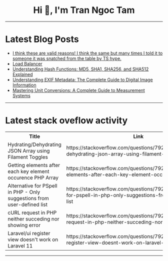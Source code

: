 <h1 align="center">Hi 👋, I'm Tran Ngoc Tam</h1>

---

# Latest Blog Posts 
<!-- BLOG-POST-LIST:START -->
- [I think these are valid reasons! I think the same but many times I told it to someone it was snatched from the table by TS hype.](https://dev.to/stma/i-think-these-are-valid-reasons-i-think-the-same-but-many-times-i-told-it-to-someone-it-was-1lkf)
- [Load Balancer](https://dev.to/salman_khan_c31307505285e/load-balancer-4lmm)
- [Understanding Hash Functions: MD5, SHA1, SHA256, and SHA512 Explained](https://dev.to/tooleroid/understanding-hash-functions-md5-sha1-sha256-and-sha512-explained-28ne)
- [Understanding EXIF Metadata: The Complete Guide to Digital Image Information](https://dev.to/tooleroid/understanding-exif-metadata-the-complete-guide-to-digital-image-information-2a5n)
- [Mastering Unit Conversions: A Complete Guide to Measurement Systems](https://dev.to/tooleroid/mastering-unit-conversions-a-complete-guide-to-measurement-systems-3ifb)
<!-- BLOG-POST-LIST:END -->

---

# Latest stack oveflow activity
<table>
  <tr><th>Title</th><th>Link</th></tr>
  <!-- STACKOVERFLOW:START --><tr><td>Hydrating/Dehydrating JSON Array using Filament Toggles</td><td>https://stackoverflow.com/questions/79286178/hydrating-dehydrating-json-array-using-filament-toggles</td></tr><tr><td>Getting elements after each key element occurence PHP Array</td><td>https://stackoverflow.com/questions/79286095/getting-elements-after-each-key-element-occurence-php-array</td></tr><tr><td>Alternative for PSpell in PHP - Only suggestions from user-defined list</td><td>https://stackoverflow.com/questions/79286093/alternative-for-pspell-in-php-only-suggestions-from-user-defined-list</td></tr><tr><td>cURL request in PHP neither succeding nor showing error</td><td>https://stackoverflow.com/questions/79286076/curl-request-in-php-neither-succeding-nor-showing-error</td></tr><tr><td>Laravel/ui register view doesn&#39;t work on Laravel 11</td><td>https://stackoverflow.com/questions/79285661/laravel-ui-register-view-doesnt-work-on-laravel-11</td></tr><!-- STACKOVERFLOW:END -->
</table>

---


